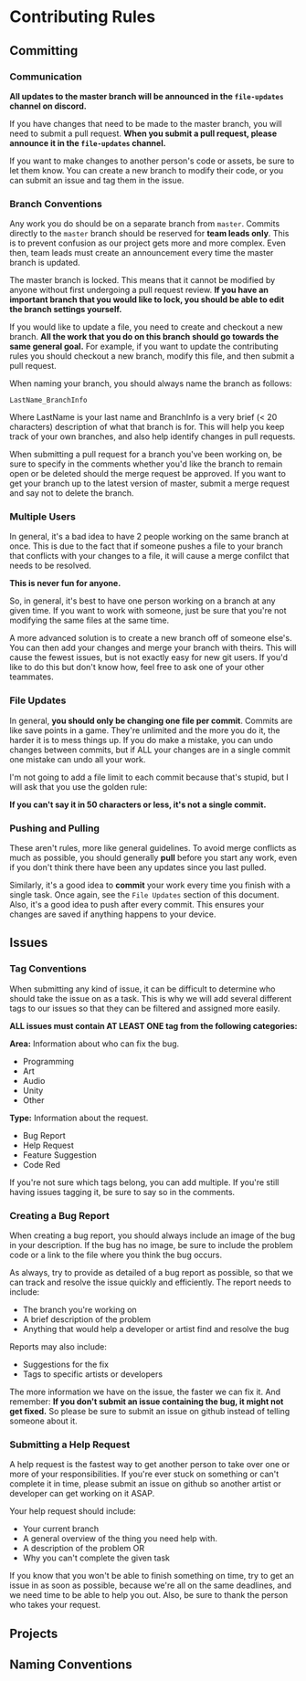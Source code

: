 # Contributing Rules

## Committing

### Communication

**All updates to the master branch will be announced in the `file-updates`
channel on discord.**

If you have changes that need to be made to the master branch, you will need
to submit a pull request. **When you submit a pull request, please announce
it in the `file-updates` channel.**

If you want to make changes to another person's code or assets, be sure to 
let them know. You can create a new branch to modify their code, or you can
submit an issue and tag them in the issue.

### Branch Conventions

Any work you do should be on a separate branch from `master`. Commits
directly to the `master` branch should be reserved for **team leads only**.
This is to prevent confusion as our project gets more and more complex. Even
then, team leads must create an announcement every time the master branch is
updated.

The master branch is locked. This means that it cannot be modified by anyone
without first undergoing a pull request review. **If you have an important
branch that you would like to lock, you should be able to edit the branch
settings yourself.**

If you would like to update a file, you need to create and checkout a new
branch. **All the work that you do on this branch should go towards the same
general goal.** For example, if you want to update the contributing rules you
should checkout a new branch, modify this file, and then submit a pull 
request.

When naming your branch, you should always name the branch as follows:

`LastName_BranchInfo`

Where LastName is your last name and BranchInfo is a very brief (< 20 
characters) description of what that branch is for. This will help you keep
track of your own branches, and also help identify changes in pull requests.

When submitting a pull request for a branch you've been working on, be sure to
specify in the comments whether you'd like the branch to remain open or be 
deleted should the merge request be approved. If you want to get your branch
up to the latest version of master, submit a merge request and say not to 
delete the branch.

### Multiple Users

In general, it's a bad idea to have 2 people working on the same branch at 
once. This is due to the fact that if someone pushes a file to your branch
that conflicts with your changes to a file, it will cause a merge confilct
that needs to be resolved.

**This is never fun for anyone.**

So, in general, it's best to have one person working on a branch at any given
time. If you want to work with someone, just be sure that you're not
modifying the same files at the same time.

A more advanced solution is to create a new branch off of someone else's. You
can then add your changes and merge your branch with theirs. This will cause
the fewest issues, but is not exactly easy for new git users. If you'd like to
do this but don't know how, feel free to ask one of your other teammates.

### File Updates

In general, **you should only be changing one file per commit**. Commits are
like save points in a game. They're unlimited and the more you do it, the 
harder it is to mess things up. If you do make a mistake, you can undo changes
between commits, but if ALL your changes are in a single commit one mistake
can undo all your work.

I'm not going to add a file limit to each commit because that's stupid, but
I will ask that you use the golden rule:

**If you can't say it in 50 characters or less, it's not a single commit.**

### Pushing and Pulling

These aren't rules, more like general guidelines. To avoid merge conflicts as
much as possible, you should generally **pull** before you start any work,
even if you don't think there have been any updates since you last pulled.

Similarly, it's a good idea to **commit** your work every time you finish with
a single task. Once again, see the `File Updates` section of this document.
Also, it's a good idea to push after every commit. This ensures your changes 
are saved if anything happens to your device.

## Issues

### Tag Conventions

When submitting any kind of issue, it can be difficult to determine who should
take the issue on as a task. This is why we will add several different tags to
our issues so that they can be filtered and assigned more easily.

**ALL issues must contain AT LEAST ONE tag from the following categories:**

**Area:** Information about who can fix the bug.

- Programming
- Art
- Audio
- Unity
- Other

**Type:** Information about the request.

- Bug Report
- Help Request
- Feature Suggestion
- Code Red

If you're not sure which tags belong, you can add multiple. If you're still 
having issues tagging it, be sure to say so in the comments.

### Creating a Bug Report

When creating a bug report, you should always include an image of the bug in 
your description. If the bug has no image, be sure to include the problem code
or a link to the file where you think the bug occurs.

As always, try to provide as detailed of a bug report as possible, so that we 
can track and resolve the issue quickly and efficiently. The report needs to 
include:

- The branch you're working on
- A brief description of the problem
- Anything that would help a developer or artist find and resolve the bug

Reports may also include:

- Suggestions for the fix
- Tags to specific artists or developers

The more information we have on the issue, the faster we can fix it. And 
remember: **If you don't submit an issue containing the bug, it might not get
fixed.** So please be sure to submit an issue on github instead of telling 
someone about it.

### Submitting a Help Request

A help request is the fastest way to get another person to take over one or
more of your responsibilities. If you're ever stuck on something or can't
complete it in time, please submit an issue on github so another artist or
developer can get working on it ASAP.

Your help request should include:

- Your current branch
- A general overview of the thing you need help with.
- A description of the problem OR
- Why you can't complete the given task

If you know that you won't be able to finish something on time, try to get an
issue in as soon as possible, because we're all on the same deadlines, and we
need time to be able to help you out. Also, be sure to thank the person who 
takes your request.

## Projects

## Naming Conventions

